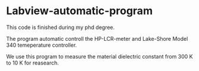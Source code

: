 # Labview-automatic-program

This code is finished during my phd degree.

The program automatic controll the HP-LCR-meter and Lake-Shore Model 340 temeperature controller.


We use this program to measure the material dielectric constant from 300 K to 10 K for reasearch.


